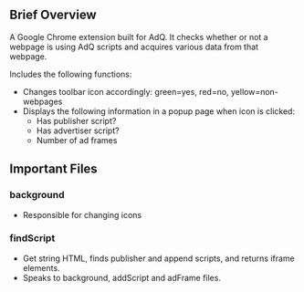 ## Brief Overview

A Google Chrome extension built for AdQ. It checks whether or not a webpage is
using AdQ scripts and acquires various data from that webpage.

Includes the following functions:

- Changes toolbar icon accordingly: green=yes, red=no, yellow=non-webpages
- Displays the following information in a popup page when icon is clicked:
  - Has publisher script?
  - Has advertiser script?
  - Number of ad frames

## Important Files

### background
- Responsible for changing icons

### findScript
- Get string HTML, finds publisher and append scripts, and returns iframe elements.
- Speaks to background, addScript and adFrame files.
